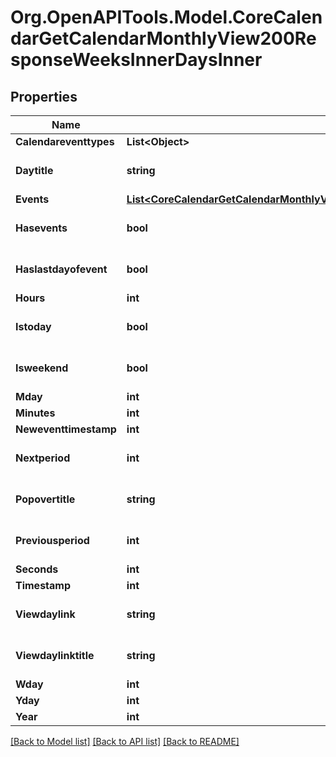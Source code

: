 # Org.OpenAPITools.Model.CoreCalendarGetCalendarMonthlyView200ResponseWeeksInnerDaysInner

## Properties

Name | Type | Description | Notes
------------ | ------------- | ------------- | -------------
**Calendareventtypes** | **List&lt;Object&gt;** |  | [optional] 
**Daytitle** | **string** | daytitle | [optional] [default to "null"]
**Events** | [**List&lt;CoreCalendarGetCalendarMonthlyView200ResponseWeeksInnerDaysInnerEventsInner&gt;**](CoreCalendarGetCalendarMonthlyView200ResponseWeeksInnerDaysInnerEventsInner.md) |  | [optional] 
**Hasevents** | **bool** | hasevents | [optional] [default to false]
**Haslastdayofevent** | **bool** | haslastdayofevent | [optional] [default to false]
**Hours** | **int** | hours | [optional] 
**Istoday** | **bool** | istoday | [optional] [default to false]
**Isweekend** | **bool** | isweekend | [optional] [default to false]
**Mday** | **int** | mday | [optional] 
**Minutes** | **int** | minutes | [optional] 
**Neweventtimestamp** | **int** | neweventtimestamp | [optional] 
**Nextperiod** | **int** | nextperiod | [optional] [default to null]
**Popovertitle** | **string** | popovertitle | [optional] [default to ""]
**Previousperiod** | **int** | previousperiod | [optional] [default to null]
**Seconds** | **int** | seconds | [optional] 
**Timestamp** | **int** | timestamp | [optional] 
**Viewdaylink** | **string** | viewdaylink | [optional] [default to "null"]
**Viewdaylinktitle** | **string** | viewdaylinktitle | [optional] [default to "null"]
**Wday** | **int** | wday | [optional] 
**Yday** | **int** | yday | [optional] 
**Year** | **int** | year | [optional] 

[[Back to Model list]](../README.md#documentation-for-models) [[Back to API list]](../README.md#documentation-for-api-endpoints) [[Back to README]](../README.md)

